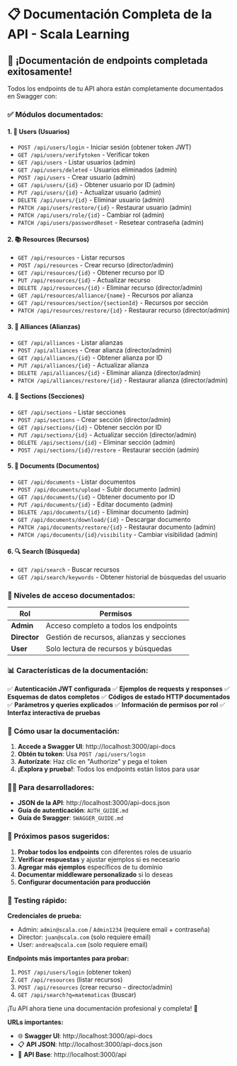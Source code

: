 # 📋 Documentación Completa de la API - Scala Learning

## 🎉 ¡Documentación de endpoints completada exitosamente!

Todos los endpoints de tu API ahora están completamente documentados en Swagger con:

### ✅ Módulos documentados:

#### 1. **👤 Users (Usuarios)**
- `POST /api/users/login` - Iniciar sesión (obtener token JWT)
- `GET /api/users/verifytoken` - Verificar token
- `GET /api/users` - Listar usuarios (admin)
- `GET /api/users/deleted` - Usuarios eliminados (admin)
- `POST /api/users` - Crear usuario (admin)
- `GET /api/users/{id}` - Obtener usuario por ID (admin)
- `PUT /api/users/{id}` - Actualizar usuario (admin)
- `DELETE /api/users/{id}` - Eliminar usuario (admin)
- `PATCH /api/users/restore/{id}` - Restaurar usuario (admin)
- `PATCH /api/users/role/{id}` - Cambiar rol (admin)
- `PATCH /api/users/passwordReset` - Resetear contraseña (admin)

#### 2. **📚 Resources (Recursos)**
- `GET /api/resources` - Listar recursos
- `POST /api/resources` - Crear recurso (director/admin)
- `GET /api/resources/{id}` - Obtener recurso por ID
- `PUT /api/resources/{id}` - Actualizar recurso
- `DELETE /api/resources/{id}` - Eliminar recurso (director/admin)
- `GET /api/resources/alliance/{name}` - Recursos por alianza
- `GET /api/resources/section/{sectionId}` - Recursos por sección
- `PATCH /api/resources/restore/{id}` - Restaurar recurso (director/admin)

#### 3. **🤝 Alliances (Alianzas)**
- `GET /api/alliances` - Listar alianzas
- `POST /api/alliances` - Crear alianza (director/admin)
- `GET /api/alliances/{id}` - Obtener alianza por ID
- `PUT /api/alliances/{id}` - Actualizar alianza
- `DELETE /api/alliances/{id}` - Eliminar alianza (director/admin)
- `PATCH /api/alliances/restore/{id}` - Restaurar alianza (director/admin)

#### 4. **📂 Sections (Secciones)**
- `GET /api/sections` - Listar secciones
- `POST /api/sections` - Crear sección (director/admin)
- `GET /api/sections/{id}` - Obtener sección por ID
- `PUT /api/sections/{id}` - Actualizar sección (director/admin)
- `DELETE /api/sections/{id}` - Eliminar sección (admin)
- `POST /api/sections/{id}/restore` - Restaurar sección (admin)

#### 5. **📄 Documents (Documentos)**
- `GET /api/documents` - Listar documentos
- `POST /api/documents/upload` - Subir documento (admin)
- `GET /api/documents/{id}` - Obtener documento por ID
- `PUT /api/documents/{id}` - Editar documento (admin)
- `DELETE /api/documents/{id}` - Eliminar documento (admin)
- `GET /api/documents/download/{id}` - Descargar documento
- `PATCH /api/documents/restore/{id}` - Restaurar documento (admin)
- `PATCH /api/documents/{id}/visibility` - Cambiar visibilidad (admin)

#### 6. **🔍 Search (Búsqueda)**
- `GET /api/search` - Buscar recursos
- `GET /api/search/keywords` - Obtener historial de búsquedas del usuario

### 🔐 Niveles de acceso documentados:

| Rol | Permisos |
|-----|-----------|
| **Admin** | Acceso completo a todos los endpoints |
| **Director** | Gestión de recursos, alianzas y secciones |
| **User** | Solo lectura de recursos y búsquedas |

### 📊 Características de la documentación:

✅ **Autenticación JWT configurada**
✅ **Ejemplos de requests y responses**
✅ **Esquemas de datos completos**
✅ **Códigos de estado HTTP documentados**
✅ **Parámetros y queries explicados**
✅ **Información de permisos por rol**
✅ **Interfaz interactiva de pruebas**

### 🚀 Cómo usar la documentación:

1. **Accede a Swagger UI**: http://localhost:3000/api-docs
2. **Obtén tu token**: Usa `POST /api/users/login`
3. **Autorízate**: Haz clic en "Authorize" y pega el token
4. **¡Explora y prueba!**: Todos los endpoints están listos para usar

### 👨‍💻 Para desarrolladores:

- **JSON de la API**: http://localhost:3000/api-docs.json
- **Guía de autenticación**: `AUTH_GUIDE.md`
- **Guía de Swagger**: `SWAGGER_GUIDE.md`

### 🎯 Próximos pasos sugeridos:

1. **Probar todos los endpoints** con diferentes roles de usuario
2. **Verificar respuestas** y ajustar ejemplos si es necesario
3. **Agregar más ejemplos** específicos de tu dominio
4. **Documentar middleware personalizado** si lo deseas
5. **Configurar documentación para producción**

### 📱 Testing rápido:

**Credenciales de prueba:**
- Admin: `admin@scala.com` / `Admin1234` (requiere email + contraseña)
- Director: `juan@scala.com` (solo requiere email)
- User: `andrea@scala.com` (solo requiere email)

**Endpoints más importantes para probar:**
1. `POST /api/users/login` (obtener token)
2. `GET /api/resources` (listar recursos)
3. `POST /api/resources` (crear recurso - director/admin)
4. `GET /api/search?q=matematicas` (buscar)

¡Tu API ahora tiene una documentación profesional y completa! 🎉

**URLs importantes:**
- 🌐 **Swagger UI**: http://localhost:3000/api-docs
- 📋 **API JSON**: http://localhost:3000/api-docs.json
- 🚀 **API Base**: http://localhost:3000/api